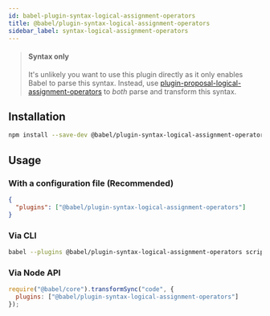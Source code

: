 ```yaml
---
id: babel-plugin-syntax-logical-assignment-operators
title: @babel/plugin-syntax-logical-assignment-operators
sidebar_label: syntax-logical-assignment-operators
---
```


> #### Syntax only
>
> It's unlikely you want to use this plugin directly as it only enables Babel to parse this syntax. Instead, use [plugin-proposal-logical-assignment-operators](plugin-proposal-logical-assignment-operators.md) to _both_ parse and transform this syntax.

## Installation

```sh
npm install --save-dev @babel/plugin-syntax-logical-assignment-operators
```

## Usage

### With a configuration file (Recommended)

```json
{
  "plugins": ["@babel/plugin-syntax-logical-assignment-operators"]
}
```

### Via CLI

```sh
babel --plugins @babel/plugin-syntax-logical-assignment-operators script.js
```

### Via Node API

```javascript
require("@babel/core").transformSync("code", {
  plugins: ["@babel/plugin-syntax-logical-assignment-operators"]
});
```

